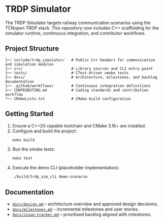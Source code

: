 # TRDP Simulator

The TRDP Simulator targets railway communication scenarios using the
TCNopen TRDP stack. This repository now includes C++ scaffolding for the
simulator runtime, continuous integration, and contributor workflows.

## Project Structure

```
├── include/trdp_simulator/   # Public C++ headers for communication and simulation modules
├── src/                      # Library sources and CLI entry point
├── tests/                    # CTest-driven smoke tests
├── docs/                     # Architecture, milestones, and backlog documentation
├── .github/workflows/        # Continuous integration definitions
├── CONTRIBUTING.md           # Coding standards and contribution workflow
└── CMakeLists.txt            # CMake build configuration
```

## Getting Started

1. Ensure a C++20 capable toolchain and CMake 3.16+ are installed.
2. Configure and build the project:
   ```bash
   make build
   ```
3. Run the smoke tests:
   ```bash
   make test
   ```
4. Execute the demo CLI (placeholder implementation):
   ```bash
   ./build/trdp_sim_cli demo-scenario
   ```

## Documentation

- [`docs/design.md`](docs/design.md) – architecture overview and approved
  design decisions.
- [`docs/milestones.md`](docs/milestones.md) – incremental milestones and
  user stories.
- [`docs/issue-tracker.md`](docs/issue-tracker.md) – prioritised backlog
  aligned with milestones.
